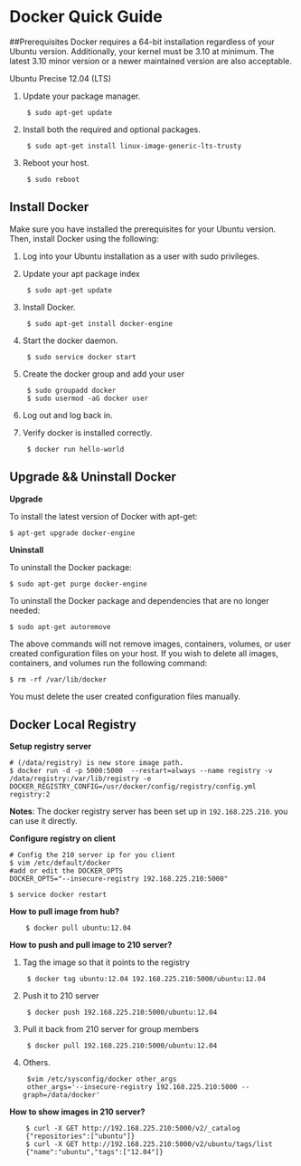 # Docker Quick Guide

##Prerequisites
Docker requires a 64-bit installation regardless of your Ubuntu version. Additionally, your kernel must be 3.10 at minimum. The latest 3.10 minor version or a newer maintained version are also acceptable.

Ubuntu Precise 12.04 (LTS)

1. Update your package manager.

		$ sudo apt-get update
2. Install both the required and optional packages.
	
		$ sudo apt-get install linux-image-generic-lts-trusty
3. Reboot your host.

		$ sudo reboot
## Install Docker

Make sure you have installed the prerequisites for your Ubuntu version. Then, install Docker using the following:

1. Log into your Ubuntu installation as a user with sudo privileges.

2. Update your apt package index

		$ sudo apt-get update
3. Install Docker.

		$ sudo apt-get install docker-engine
4. Start the docker daemon.

		$ sudo service docker start
5. Create the docker group and add your user 

		$ sudo groupadd docker  
		$ sudo usermod -aG docker user
6. Log out and log back in.
5. Verify docker is installed correctly.

		$ docker run hello-world

## Upgrade && Uninstall Docker

**Upgrade**

To install the latest version of Docker with apt-get:

	$ apt-get upgrade docker-engine

**Uninstall**

To uninstall the Docker package:

	$ sudo apt-get purge docker-engine

To uninstall the Docker package and dependencies that are no longer needed:

	$ sudo apt-get autoremove
The above commands will not remove images, containers, volumes, or user created configuration files on your host. If you wish to delete all images, containers, and volumes run the following command:

	$ rm -rf /var/lib/docker
You must delete the user created configuration files manually.


## Docker Local Registry

**Setup registry server**

	# (/data/registry) is new store image path.
	$ docker run -d -p 5000:5000  --restart=always --name registry -v /data/registry:/var/lib/registry -e DOCKER_REGISTRY_CONFIG=/usr/docker/config/registry/config.yml registry:2
	
**Notes**: The docker registry server has been set up in `192.168.225.210`. you can use it directly.

**Configure registry on client**

    # Config the 210 server ip for you client
	$ vim /etc/default/docker
	#add or edit the DOCKER_OPTS
	DOCKER_OPTS="--insecure-registry 192.168.225.210:5000"
	
	$ service docker restart



**How to pull image from hub?**

		$ docker pull ubuntu:12.04

**How to push and pull image to 210 server?**

1. Tag the image so that it points to the registry 
	
		$ docker tag ubuntu:12.04 192.168.225.210:5000/ubuntu:12.04
2. Push it to 210 server

		$ docker push 192.168.225.210:5000/ubuntu:12.04
3. Pull it back from 210 server for group members

		$ docker pull 192.168.225.210:5000/ubuntu:12.04
4. Others.  

		$vim /etc/sysconfig/docker other_args
		other_args='--insecure-registry 192.168.225.210:5000 --graph=/data/docker'  	
**How to show images in 210 server?**

		$ curl -X GET http://192.168.225.210:5000/v2/_catalog
	    {"repositories":["ubuntu"]}
		$ curl -X GET http://192.168.225.210:5000/v2/ubuntu/tags/list
	    {"name":"ubuntu","tags":["12.04"]}
